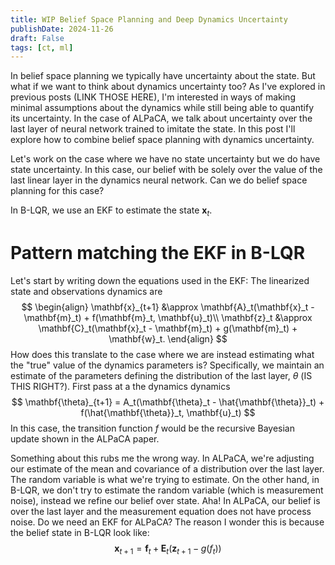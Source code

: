 ```yaml
---
title: WIP Belief Space Planning and Deep Dynamics Uncertainty
publishDate: 2024-11-26
draft: False
tags: [ct, ml]
---
```


In belief space planning we typically have uncertainty about the state.
But what if we want to think about dynamics uncertainty too?
As I've explored in previous posts (LINK THOSE HERE), I'm interested in ways of making minimal assumptions about the dynamics while still being able to quantify its uncertainty.
In the case of ALPaCA, we talk about uncertainty over the last layer of neural network trained to imitate the state. 
In this post I'll explore how to combine belief space planning with dynamics uncertainty. 

Let's work on the case where we have no state uncertainty but we do have state uncertainty. 
In this case, our belief with be solely over the value of the last linear layer in the dynamics neural network. 
Can we do belief space planning for this case? 

In B-LQR, we use an EKF to estimate the state $\mathbf{x}_t$.

# Pattern matching the EKF in B-LQR

Let's start by writing down the equations used in the EKF:
The linearized state and observations dynamics are
$$
\begin{align}
    \mathbf{x}_{t+1} &\approx \mathbf{A}_t(\mathbf{x}_t - \mathbf{m}_t) + f(\mathbf{m}_t, \mathbf{u}_t)\\
    \mathbf{z}_t &\approx \mathbf{C}_t(\mathbf{x}_t - \mathbf{m}_t) + g(\mathbf{m}_t) + \mathbf{w}_t.
\end{align}
$$
How does this translate to the case where we are instead estimating what the "true" value of the dynamics parameters is?
Specifically, we maintain an estimate of the parameters defining the distribution of the last layer, $\theta$ (IS THIS RIGHT?). 
First pass at a the dynamics dynamics 
$$
    \mathbf{\theta}_{t+1} = A_t(\mathbf{\theta}_t - \hat{\mathbf{\theta}}_t) + f(\hat{\mathbf{\theta}}_t, \mathbf{u}_t)
$$
In this case, the transition function $f$ would be the recursive Bayesian update shown in the ALPaCA paper. 

Something about this rubs me the wrong way. 
In ALPaCA, we're adjusting our estimate of the mean and covariance of a distribution over the last layer. 
The random variable is what we're trying to estimate. 
On the other hand, in B-LQR, we don't try to estimate the random variable (which is measurement noise), instead we refine our belief over state. 
Aha! 
In ALPaCA, our belief is over the last layer and the measurement equation does not have process noise.
Do we need an EKF for ALPaCA? 
The reason I wonder this is because the belief state in B-LQR look like: 
$$
    \mathbf{x}_{t+1} = \mathbf{f}_t + \mathbf{E}_t (\mathbf{z}_{t+1} - g(f_t))
$$